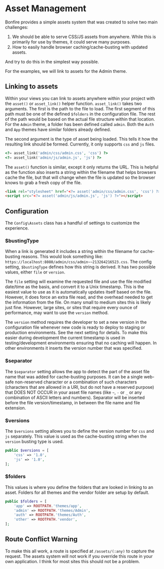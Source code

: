 # Asset Management

Bonfire provides a simple assets system that was created to solve two main challenges:

1. We should be able to serve CSS/JS assets from anywhere. While this is primarily for use by themes, it could serve many purposes.
2. How to easily handle browser caching/cache-busting with updated assets.

And try to do this in the simplest way possible.

For the examples, we will link to assets for the Admin theme.

## Linking to assets

Within your views you can link to assets anywhere within your project with the `asset()` or `asset_link()` helper function.
`asset_link()` takes two arguments. The first is the path to the file to load. The first segment of this path must be one of the defined
`$folders` in the configuration file. The rest of the path would be based on the actual file structure within that
location. For the `Admin` theme, a folder has been defined called `admin`. Both the `Auth` and `App` themes have
similar folders already defined.  

The second argument is the type of asset being loaded. This tells it how the resulting link should be formed.
Currently, it only supports `css` and `js` files.

```php
<?= asset_link('admin/css/admin.css', 'css') ?>
<?= asset_link('admin/js/admin.js', 'js') ?>
```

The `asset()` function is similar, except it only returns the URL. This is helpful as the function also inserts
a string within the filename that helps browsers cache the file, but that will change when the file is updated
so the browser knows to grab a fresh copy of the file.

```html
<link rel="stylesheet" href="<?= asset('admin/css/admin.css', 'css') ?>" />
<script src="<?= asset('admin/js/admin.js', 'js') ?>"></script>
```

## Configuration

The `Config\Assets` class has a handful of settings to customize the experience.

### $bustingType

When a link is generated it includes a string within the filename for cache-busting reasons. This would look something
like: `https://localhost:8080/admin/css/admin~~213264216523.css`. The config setting, `$bustingType` defines how this
string is derived. It has two possible values, either `file` or `version`.

The `file` setting will examine the requested file and use the file modified date/time as the basis, and convert it
to a Unix timestamp. This is the easiest value to use as it is automatically updates itself based on the file. However,
it does force an extra file read, and the overhead needed to get the information from the file. On many small to medium
sites this is likely just fine. However, large sites, or sites that require every ounce of performance, may want to
use the `version` method.

The `version` method requires the developer to set a new version in the configuration file whenever new code is ready
to deploy to staging or production environments. See the next setting for details. To make this easier during development
the current timestamp is used in testing/development environments ensuring that no caching will happen. In other
environments it inserts the version number that was specified.

### $separator

The `$separator` setting allows the app to detect the part of the asset file name that was 
added for cache-busting purposes. It can be a single web-safe non-reserved character or 
a combination of such characters (characters that are allowed in a URI, but do not have 
a reserved purpose) that DOES NOT OCCUR in your asset file names (like `~`, `-` 
or `_` or any combination of ASCII letters and numbers). Separator will be inserted 
before the file version/timestamp, in between the file name and file extension.

### $versions

The `$versions` setting allows you to define the version number for `css` and `js` separately. This value is used
as the cache-busting string when the `version` busting type is used.

```php
public $versions = [
    'css' => '1.0',
    'js' => '1.0',
];
```

### $folders

This values is where you define the folders that are looked in linking to an asset. Folders for all themes and
the vendor folder are setup by default.

```php
public $folders = [
    'app' => ROOTPATH.'themes/app',
    'admin' => ROOTPATH.'themes/Admin',
    'auth' => ROOTPATH.'themes/Auth',
    'other' => ROOTPATH.'vendor',
];
```

## Route Conflict Warning

To make this all work, a route is specified at `/assets/(:any)` to capture the request. The assets system will not
work if you override this route in your own application. I think for most sites this should not be a problem.
